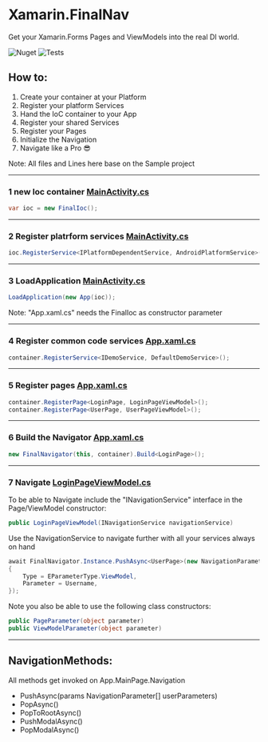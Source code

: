 # Xamarin.FinalNav

Get your Xamarin.Forms Pages and ViewModels into the real DI world.

![Nuget](https://img.shields.io/nuget/v/Xamarin.FinalNav?logo=NuGet)
![Tests](https://github.com/bpoller2810/Xamarin.FinalNav/workflows/Tests/badge.svg)

## How to:
1. Create your container at your Platform
2. Register your platform Services
3. Hand the IoC container to your App
4. Register your shared Services
5. Register your Pages
6. Initialize the Navigation
7. Navigate like a Pro 😎

 Note: All files and Lines here base on the Sample project
 
---
### 1 new Ioc container [MainActivity.cs](sample/FinalNav.Sample.Android/MainActivity.cs)
```c#
var ioc = new FinalIoc();
```

---
### 2 Register platrform services [MainActivity.cs](sample/FinalNav.Sample.Android/MainActivity.cs)
```c#
ioc.RegisterService<IPlatformDependentService, AndroidPlatformService>();
```

---
### 3 LoadApplication [MainActivity.cs](sample/FinalNav.Sample.Android/MainActivity.cs)
```c#
LoadApplication(new App(ioc));
```
Note: "App.xaml.cs" needs the FinalIoc as constructor parameter

---
### 4 Register common code services [App.xaml.cs](sample/FinalNav.Sample/App.xaml.cs) 
```c#
container.RegisterService<IDemoService, DefaultDemoService>();
```

---
### 5 Register pages [App.xaml.cs](sample/FinalNav.Sample/App.xaml.cs)
```c#
container.RegisterPage<LoginPage, LoginPageViewModel>();
container.RegisterPage<UserPage, UserPageViewModel>();
```

---
### 6 Build the Navigator [App.xaml.cs](sample/FinalNav.Sample/App.xaml.cs) 
```c#
new FinalNavigator(this, container).Build<LoginPage>();
```

---
### 7 Navigate [LoginPageViewModel.cs](sample/FinalNav.Sample/ViewModels/LoginPageViewModel.cs)

To be able to Navigate include the "INavigationService" interface in the Page/ViewModel constructor:
```c#
public LoginPageViewModel(INavigationService navigationService)
```

Use the NavigationService to navigate further with all your services always on hand
```c#
await FinalNavigator.Instance.PushAsync<UserPage>(new NavigationParameter
{
    Type = EParameterType.ViewModel,
    Parameter = Username,
});
```
Note you also be able to use the following class constructors:
```c#
public PageParameter(object parameter)
public ViewModelParameter(object parameter)
```

---
## NavigationMethods:
All methods get invoked on App.MainPage.Navigation

- PushAsync<TPage>(params NavigationParameter[] userParameters)
- PopAsync()
- PopToRootAsync()
- PushModalAsync<TPage>()
- PopModalAsync()

